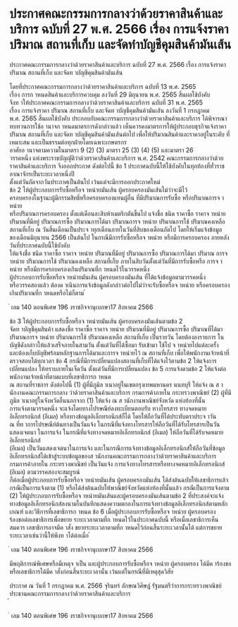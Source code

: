 
# ประกาศคณะกรรมการกลางว่าด้วยราคาสินค้าและบริการ ฉบับที่ 27 พ.ศ. 2566 เรื่อง การแจ้งราคา ปริมาณ สถานที่เก็บ และจัดทำบัญชีคุมสินค้ามันเส้น
      
      

      
      

ประกาศคณะกรรมการกลางว่าด้วยราคาสินค้าและบริการ 
ฉบับที่  27  พ.ศ.  2566 
เรื่อง  การแจ้งราคา  ปริมาณ  สถานที่เก็บ  และจัดท าบัญชีคุมสินค้ามันเส้น 
 
 
โดยที่ประกาศคณะกรรมการกลางว่าด้วยราคาสินค้าและบริการ  ฉบับที่  13  พ.ศ.  2565  
เรื่อง  การก าหนดสินค้าและบริการควบคุม  ลงวันที่  29  มิถุนายน  พ.ศ.  2565  สิ้นผลใช้บังคับ   
จึงท าให้ประกาศคณะกรรมการกลางว่าด้วยราคาสินค้าและบริการ  ฉบับที่  31  พ.ศ.  2565   
เรื่อง  การแจ้งราคา  ปริมาณ  สถานที่เก็บ  และจัดท าบัญชีคุมสินค้ามันเส้น  ลงวันที่  1  กรกฎาคม   
พ.ศ.  2565  สิ้นผลใช้บังคับ  ประกอบกับคณะกรรมการกลางว่าด้วยราคาสินค้าและบริการ  ได้พิจารณา 
ทบทวนการใช้อ านาจก าหนดมาตรการดังกล่าวแล้ว  เห็นควรคงมาตรการให้ผู้ประกอบธุรกิจแจ้งราคา   
ปริมาณ  สถานที่เก็บ  และจัดท าบัญชีคุมสินค้ามันเส้นต่อไป  เพื่อให้ปริมาณสินค้าและราคาอยู่ในระดับ 
ที่เหมาะสม  และเป็นธรรมต่อทุกฝ่ายโดยเฉพาะเกษตรกร   
อาศัยอ านาจตามความในมาตรา  9  (2)  (3)  มาตรา  25  (3)  (4)  (5)  และมาตรา  26  
วรรคหนึ่ง  แห่งพระราชบัญญัติว่าด้วยราคาสินค้าและบริการ  พ.ศ.  2542  คณะกรรมการกลางว่าด้วย 
ราคาสินค้าและบริการ  จึงออกประกาศ  ดังต่อไปนี้ 
ข้อ 1 ประกาศฉบับนี้ให้ใช้บังคับในทุกท้องที่ทั่วราชอาณาจักรเป็นระยะเวลาหนึ่งปี   
ตั้งแต่วันถัดจากวันประกาศเป็นต้นไป  เว้นแต่จะมีการออกประกาศใหม่   
ข้อ 2 ให้ผู้ประกอบการรับซื้อหรือจ าหน่ายมันเส้น  ผู้ครอบครองมันเส้นไม่ว่าจะมีไว้   
ครอบครองในฐานะผู้มีกรรมสิทธิ์หรือครอบครองแทนผู้อื่น  ที่มีปริมาณการรับซื้อ  หรือปริมาณการจ าหน่าย   
หรือปริมาณการครอบครอง  ตั้งแต่เดือนละสิบห้าเมตริกตันขึ้นไป  แจ้งชื่อ  ชนิด  ราคาซื้อ  ราคาจ าหน่าย   
ปริมาณที่มีอยู่  ปริมาณการซื้อ  ปริมาณการได้มา  ปริมาณการจ าหน่าย  ปริมาณการใช้  ปริมาณคงเหลือ   
สถานที่เก็บ  ณ  วันสิ้นเดือนเป็นประจ าทุกเดือนภายในวันที่สิบของเดือนถัดไป  โดยให้เริ่มแจ้งข้อมูล 
ของเดือนมิถุนายน  2566  เป็นต้นไป 
ในกรณีมีการรับซื้อหรือจ าหน่าย  หรือมีการครอบครอง  ภายหลังวันที่ประกาศฉบับนี้ใช้บังคับ  
ให้แจ้งชื่อ  ชนิด  ราคาซื้อ  ราคาจ าหน่าย  ปริมาณที่มีอยู่  ปริมาณการซื้อ  ปริมาณการได้มา  ปริมาณ
การจ าหน่าย  ปริมาณการใช้  ปริมาณคงเหลือ  สถานที่เก็บ  ภายในสิบวันตั้งแต่วันที่มีการรับซื้อหรือ 
การจ าหน่าย  หรือมีการครอบครองเกินปริมาณที่ก าหนดไว้ในวรรคหนึ่ง   
ผู้ประกอบการรับซื้อหรือจ าหน่ายมันเส้น  ผู้ครอบครองมันเส้น  ที่ได้แจ้งข้อมูลตามวรรคหนึ่ง   
หรือวรรคสองแล้ว  ต้องด าเนินการแจ้งข้อมูลดังกล่าวต่อไปไม่ว่าจะรับซื้อหรือจ าหน่าย  หรือครอบครอง 
เกินปริมาณที่ก าหนดหรือไม่ก็ตาม 
้
 
่
เลม   140   ตอนพิเศษ   196    งราชกิจจานุเบกษา17   สิงหาคม   2566

ข้อ 3 ให้ผู้ประกอบการรับซื้อหรือจ าหน่ายมันเส้น  ผู้ครอบครองมันเส้นตามข้อ  2   
จัดท าบัญชีคุมสินค้า  แสดงชื่อ  ราคาซื้อ  ราคาจ าหน่าย  ปริมาณที่มีอยู่  ปริมาณการซื้อ  ปริมาณที่ได้มา  
ปริมาณการจ าหน่าย  ปริมาณการใช้  ปริมาณคงเหลือ  สถานที่เก็บ  เป็นรายวัน  โดยต้องลงรายการ 
ในบัญชีดังกล่าวให้แล้วเสร็จภายในสามวัน  ตั้งแต่วันที่ได้ซื้อมา  รับเข้ามา  ใช้ไป  จ าหน่ายไปแต่ละครั้ง   
และต้องเก็บบัญชีพร้อมหลักฐานการได้มาและการจ าหน่ายไว้  ณ  สถานที่เก็บ  เพื่อให้พนักงานเจ้าหน้าที่ 
ตรวจสอบได้ทุกเวลา 
ข้อ 4 กรณีที่มีการเปลี่ยนแปลงสถานที่เก็บที่ได้แจ้งไว้ตามข้อ  2  ให้แจ้งการเปลี่ยนแปลง 
ให้ทราบภายในเจ็ดวัน  ตั้งแต่วันที่มีการเปลี่ยนแปลง 
ข้อ 5 การแจ้งตามข้อ  2  ให้แจ้งต่อพนักงานเจ้าหน้าที่ตามแบบที่เลขาธิการก าหนด   
ณ  สถานที่ราชการ  ดังต่อไปนี้ 
(1) ผู้ที่มีภูมิล าเนาอยู่ในเขตกรุงเทพมหานคร  นนทบุรี  ให้แจ้ง  ณ  ส านักงานคณะกรรมการกลาง 
ว่าด้วยราคาสินค้าและบริการ  กรมการค้าภายใน  กระทรวงพาณิชย์ 
(2) ผู้ที่มีภูมิล าเนาอยู่ในจังหวัดอื่นนอกจาก  (1)  ให้แจ้ง  ณ  ส านักงานพาณิชย์จังหวัด 
แห่งท้องที่นั้น   
การแจ้งตามวรรคหนึ่ง  จะแจ้งโดยทางไปรษณีย์ลงทะเบียนตอบรับ  ทางโทรสาร  ทางจดหมาย 
อิเล็กทรอนิกส์  (อีเมล)  หรือทางข้อมูลอิเล็กทรอนิกส์ก็ได้  โดยให้ถือวันที่ได้ประทับตราประจ าวัน   
ณ  ที่ท าการไปรษณีย์ต้นทางเป็นวันแจ้ง  ในกรณีที่แจ้งทางโทรสารให้ถือวันที่ได้รับโทรสารเป็นวันแสดงเจตนา 
ในการแจ้ง  ในกรณีที่แจ้งทางจดหมายอิเล็กทรอนิกส์  (อีเมล)  ให้ถือวันที่ได้รับจดหมายอิเล็กทรอนิกส์   
(อีเมล)  เป็นวันแสดงเจตนาในการแจ้ง  และในกรณีการแจ้งทางข้อมูลอิเล็กทรอนิกส์ให้ถือวันที่ข้อมูล 
อิเล็กทรอนิกส์ได้เข้าสู่ระบบข้อมูลของส านักงานคณะกรรมการกลางว่าด้วยราคาสินค้าและบริการ   
กรมการค้าภายใน  กระทรวงพาณิชย์  เป็นวันแจ้ง 
การแจ้งทางโทรสารหรือทางจดหมายอิเล็กทรอนิกส์  (อีเมล)  ตามวรรคสองจะสมบูรณ์   
ก็ต่อเมื่อผู้ประกอบการรับซื้อหรือจ าหน่ายมันเส้น  ผู้ครอบครองมันเส้น  ได้ส่งต้นฉบับให้เลขาธิการแล้ว 
กรณีเป็นการแจ้งตาม  (1)  หรือได้ส่งต้นฉบับให้พาณิชย์จังหวัดแห่งท้องที่นั้นแล้ว  กรณีเป็นการแจ้งตาม  (2) 
ให้ผู้ประกอบการรับซื้อหรือจ าหน่ายมันเส้นและผู้ครอบครองมันเส้นตามข้อ  2  ที่ประสงค์จะแจ้ง 
ทางข้อมูลอิเล็กทรอนิกส์ลงนามในบันทึกแสดงความตกลงในการแจ้งทางข้อมูลอิเล็กทรอนิกส์ตามหลักเกณฑ์ 
และวิธีการที่เลขาธิการก าหนด 
ข้อ 6 เมื่อผู้ประกอบการรับซื้อหรือจ าหน่าย  ผู้ครอบครอง  ร้องขอต่อเลขาธิการเพื่อขยาย 
ระยะเวลาตามที่ก าหนดไว้ในประกาศฉบับนี้  หรือเมื่อเลขาธิการเห็นสมควร  เลขาธิการอาจมีค าสั่ง 
ขยายระยะเวลาตามที่ก าหนดไว้ก่อนสิ้นระยะเวลานั้นได้  แต่การขยายระยะเวลาเช่นว่านี้ให้พึงท าได้ต่อเมื่อ 
้
 
่
เลม   140   ตอนพิเศษ   196    งราชกิจจานุเบกษา17   สิงหาคม   2566

มีพฤติการณ์พิเศษหรือมีเหตุจ าเป็น  และผู้ประกอบการรับซื้อหรือจ าหน่าย  ผู้ครอบครอง  ได้มีค าร้องขอ 
หรือเลขาธิการได้มีค าสั่งก่อนสิ้นระยะเวลานั้น  เว้นแต่ในกรณีที่มีเหตุสุดวิสัย 
 
ประกาศ  ณ  วันที่  1  กรกฎาคม  พ.ศ.  2566 
จุรินทร์  ลักษณวิศิษฏ์ 
รัฐมนตรีว่าการกระทรวงพาณิชย์ 
ประธานคณะกรรมการกลางว่าด้วยราคาสินค้าและบริการ   
้
 
่
เลม   140   ตอนพิเศษ   196    งราชกิจจานุเบกษา17   สิงหาคม   2566